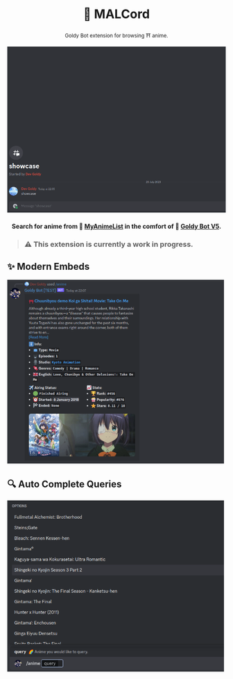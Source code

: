 <div align="center">

  # 🔷 MALCord

  <sub>Goldy Bot extension for browsing ⛩️ anime.</sub>

  <img src="./assets/showcase_2.gif" width="700px">

  #### Search for anime from 🔷 [MyAnimeList](https://myanimelist.net/) in the comfort of 🌟 [Goldy Bot V5](https://github.com/Goldy-Bot/Goldy-Bot-V5).

</div>

> ### ⚠️ This extension is currently a work in progress.

## ✨ Modern Embeds
<img src="./assets/embed_1.png" width="500px">

## 🔍 Auto Complete Queries
<img src="./assets/auto_complete_1.png" width="500px">
